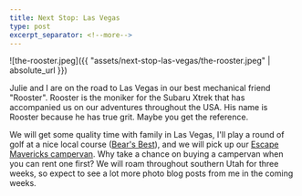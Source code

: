 ```yaml
---
title: Next Stop: Las Vegas
type: post
excerpt_separator: <!--more-->
---
```


![the-rooster.jpeg]({{ "assets/next-stop-las-vegas/the-rooster.jpeg" | absolute_url }})


Julie and I are on the road to Las Vegas in our best mechanical friend "Rooster". Rooster is the moniker for the Subaru Xtrek that has accompanied us on our adventures throughout the USA. His name is Rooster because he has true grit. Maybe you get the reference.

<!--more-->

We will get some quality time with family in Las Vegas, I'll play a round of golf at a nice local course ([Bear's Best](https://www.clubcorp.com/Clubs/Bear-s-Best-Las-Vegas)), and we will pick up our [Escape Mavericks campervan](https://www.escapecampervans.com/campervans/mavericks/). Why take a chance on buying a campervan when you can rent one first? We will roam throughout southern Utah for three weeks, so expect to see a lot more photo blog posts from me in the coming weeks.